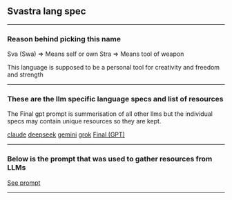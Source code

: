 ## Svastra lang spec
 ---
### Reason behind picking this name
Sva (Swa) => Means self or own
Stra => Means tool of weapon

This language is supposed to be a personal tool for creativity and freedom and strength

---
### These are the llm specific language specs and list of resources
The Final gpt prompt is summerisation of all other llms but the individual specs may contain unique resources so they are kept.

[claude](claude.md)
[deepseek](deepseek.md)
[gemini](gemini.md)
[grok](grok.md)
[Final (GPT)](gpt.md)

---
### Below is the prompt that was used to gather resources from LLMs

[See prompt](original_prompt.md)

---
